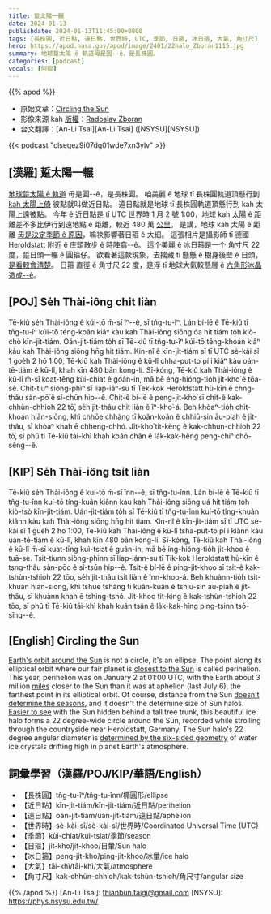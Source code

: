 ```yaml
---
title: 踅太陽一輾
date: 2024-01-13
publishdate: 2024-01-13T11:45:00+0800
tags: [長株圓, 近日點, 遠日點, 世界時, UTC, 季節, 日箍, 冰日箍, 大氣, 角寸尺]
hero: https://apod.nasa.gov/apod/image/2401/22halo_Zboran1115.jpg
summary: 地球踅太陽 ê 軌道毋是圓--ê，是長株圓。
categories: [podcast]
vocals: [阿錕]
---
```


{{% apod %}}

- 原始文章：[Circling the Sun](https://apod.nasa.gov/apod/ap240113.html)
- 影像來源 kah [版權][copyright]：[Radoslav Zboran](https://www.instagram.com/zboran.r/?igsh=YTQwZjQ0NmI0OA%3D%3D)
- 台文翻譯：[An-Li Tsai][An-Li Tsai] ([NSYSU][NSYSU])

{{< podcast "clseqez9i07dg01wde7xn3ylv" >}}

## [漢羅] 踅太陽一輾
[地球踅太陽 ê 軌道][Earth's orbit around the Sun] 毋是圓--ê，是長株圓。
咱美麗 ê 地球 tī 長株圓軌道頂懸行到 [kah 太陽上倚][closest to the Sun] 彼點就叫做近日點。
遠日點就是地球 tī 長株圓軌道頂懸行到 kah 太陽上遠彼點。
今年 ê 近日點是 tī UTC 世界時 1 月 2 號 1:00，地球 kah 太陽 ê 距離差不多比伊行到遠地點 ê 距離，較近 480 萬 [公里][miles]。
是講，地球 kah 太陽 ê 距離 [毋是決定季節 ê 原因][doesn't determine the seasons]，嘛袂影響著日箍 ê 大細。
這張相片是攝影師 tī 德國 Heroldstatt 附近 ê 庄頭散步 ê 時陣翕--ê。
這个美麗 ê 冰日箍是一个 角寸尺 22 度，踅日頭一輾 ê 圓箍仔。
欲看著這款現象，去揣藏 tī 懸懸 ê 樹身後壁 ê 日頭，[是看較會清楚][Easier to see]。
日箍 直徑 ê 角寸尺 22 度，是浮 tī 地球大氣較懸層 ê [六角形冰晶造成--ê][determined by the six-sided geometry]。

## [POJ] Se̍h Thài-iông chi̍t liàn
Tē-kiû se̍h Thài-iông ê kúi-tō m̄-sī îⁿ--ê, sī tn̂g-tu-îⁿ.
Lán bí-lē ê Tē-kiû tī tn̂g-tu-îⁿ kúi-tō téng-koân kiâⁿ kàu kah Thài-iông siōng óa hit tiám to̍h kiò-chò kīn-ji̍t-tiám.
Oán-ji̍t-tiám to̍h sī Tē-kiû tī tn̂g-tu-îⁿ kúi-tō têng-khoán kiâⁿ kàu kah Thài-iông siōng hn̄g hit tiám.
Kin-nî ê kīn-ji̍t-tiám sī tī UTC sè-kài sî 1 goe̍h 2 hō 1:00, Tē-kiû kah Thài-iông ê kū-lî chha-put-to pí i kiâⁿ kàu oán-tē-tiám ê kū-lî, khah kīn 480 bān kong-lí.
Sī-kóng, Tē-kiû kah Thài-iông ê kū-lî m̄-sī koat-tēng kùi-chiat ê goân-in, mā bē éng-hióng-tio̍h ji̍t-kho͘ ê tōa-sè.
Chit-tiuⁿ siòng-phìⁿ sī liap-iáⁿ-su tī Tek-kok Heroldstatt hù-kīn ê chng-thâu sàn-pō͘ ê sî-chūn hip--ê.
Chit-ê bí-lē ê peng-ji̍t-kho͘ sī chi̍t-ê kak-chhùn-chhioh 22 tō͘, se̍h ji̍t-thâu chi̍t liàn ê îⁿ-kho͘-á.
Beh khòaⁿ-tio̍h chit-khoán hiān-siōng, khì chhōe chhàng tī koân-koân ê chhiū-sin āu-piah ê ji̍t-thâu, sī khòaⁿ khah ē chheng-chhó.
Ji̍t-kho͘ ti̍t-kèng ê kak-chhùn-chhioh 22 tō͘, sī phû tī Tē-kiû tāi-khì khah koân chân ê la̍k-kak-hêng peng-chiⁿ chō-sêng--ê.

## [KIP] Se̍h Thài-iông tsi̍t liàn
Tē-kiû se̍h Thài-iông ê kuí-tō m̄-sī înn--ê, sī tn̂g-tu-înn.
Lán bí-lē ê Tē-kiû tī tn̂g-tu-înn kuí-tō tíng-kuân kiânn kàu kah Thài-iông siōng uá hit tiám to̍h kiò-tsò kīn-ji̍t-tiám.
Uán-ji̍t-tiám to̍h sī Tē-kiû tī tn̂g-tu-înn kuí-tō tîng-khuán kiânn kàu kah Thài-iông siōng hn̄g hit tiám.
Kin-nî ê kīn-ji̍t-tiám sī tī UTC sè-kài sî 1 gue̍h 2 hō 1:00, Tē-kiû kah Thài-iông ê kū-lî tsha-put-to pí i kiânn kàu uán-tē-tiám ê kū-lî, khah kīn 480 bān kong-lí.
Sī-kóng, Tē-kiû kah Thài-iông ê kū-lî m̄-sī kuat-tīng kuì-tsiat ê guân-in, mā bē íng-hióng-tio̍h ji̍t-khoo ê tuā-sè.
Tsit-tiunn siòng-phìnn sī liap-iánn-su tī Tik-kok Heroldstatt hù-kīn ê tsng-thâu sàn-pōo ê sî-tsūn hip--ê.
Tsit-ê bí-lē ê ping-ji̍t-khoo sī tsi̍t-ê kak-tshùn-tshioh 22 tōo, se̍h ji̍t-thâu tsi̍t liàn ê înn-khoo-á.
Beh khuànn-tio̍h tsit-khuán hiān-siōng, khì tshuē tshàng tī kuân-kuân ê tshiū-sin āu-piah ê ji̍t-thâu, sī khuànn khah ē tshing-tshó.
Ji̍t-khoo ti̍t-kìng ê kak-tshùn-tshioh 22 tōo, sī phû tī Tē-kiû tāi-khì khah kuân tsân ê la̍k-kak-hîng ping-tsinn tsō-sîng--ê.

## [English] Circling the Sun
[Earth's orbit around the Sun][Earth's orbit around the Sun] is not a circle, it's an ellipse.
The point along its elliptical orbit where our fair planet is [closest to the Sun][closest to the Sun] is called perihelion.
This year, perihelion was on January 2 at 01:00 UTC, with the Earth about 3 million [miles][miles] closer to the Sun than it was at aphelion (last July 6), the farthest point in its elliptical orbit.
Of course, distance from the Sun [doesn't determine the seasons][doesn't determine the seasons], and it doesn't the determine size of Sun halos.
[Easier to see][Easier to see] with the Sun hidden behind a tall tree trunk, this beautiful ice halo forms a 22 degree-wide circle around the Sun, recorded while strolling through the countryside near Heroldstatt, Germany.
The Sun halo's 22 degree angular diameter is [determined by the six-sided geometry][determined by the six-sided geometry] of water ice crystals drifting high in planet Earth's atmosphere.

## 詞彙學習（漢羅/POJ/KIP/華語/English）
- 【長株圓】tn̂g-tu-îⁿ/tn̂g-tu-înn/橢圓形/ellipse
- 【近日點】kīn-ji̍t-tiám/kīn-ji̍t-tiám/近日點/perihelion
- 【遠日點】oán-ji̍t-tiám/uán-ji̍t-tiám/遠日點/aphelion
- 【世界時】sè-kài-sî/sè-kài-sî/世界時/Coordinated Universal Time (UTC)
- 【季節】kùi-chiat/kuì-tsiat/季節/season
- 【日箍】ji̍t-kho͘/ji̍t-khoo/日暈/Sun halo
- 【冰日箍】peng-ji̍t-kho͘/ping-ji̍t-khoo/冰暈/ice halo
- 【大氣】tāi-khì/tāi-khì/大氣/atmosphere
- 【角寸尺】kak-chhùn-chhioh/kak-tshùn-tshioh/角尺寸/angular size

{{% /apod %}}
[An-Li Tsai]: thianbun.taigi@gmail.com
[NSYSU]: https://phys.nsysu.edu.tw/

[copyright]: https://apod.nasa.gov/apod/fap/lib/about_apod.html#srapply
[License]: https://creativecommons.org/licenses/by/3.0/

[Earth's orbit around the Sun]:https://earthsky.org/tonight/earth-comes-closest-to-sun-every-year-in-early-january/
[closest to the Sun]:https://blogs.nasa.gov/parkersolarprobe/2024/01/08/nasas-parker-solar-probe-completes-18th-close-approach-to-the-sun/
[miles]:https://apod.nasa.gov/apod/ap201003.html
[doesn't determine the seasons]:https://earthsky.org/astronomy-essentials/december-solstice-january-perihelion-related/
[Easier to see]:https://apod.nasa.gov/apod/ap231014.html
[determined by the six-sided geometry]:https://atoptics.co.uk/blog/22-halo-formation/
